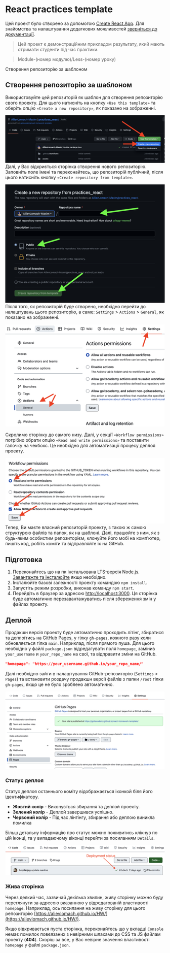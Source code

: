 # React practices template

Цей проект було створено за допомогою
[Create React App](https://github.com/facebook/create-react-app). Для знайомства
та налаштування додаткових можливостей
[зверніться до документації](https://facebook.github.io/create-react-app/docs/getting-started).

> Цей проект є демонстраційним прикладом результату, який мають отримати
> студенти під час практики.

> Module-(номер модулю)/Less-(номер уроку)

<summary>Створення репозиторію за шаблоном</summary>

## Створення репозиторію за шаблоном

Використовуйте цей репозиторій як шаблон для створення репозиторію свого
проекту. Для цього натисніть на кнопку `«Use this template»` та оберіть опцію
`«Create a new repository»`, як показано на зображенні.

![Creating repo from a template step 1](./assets/template-step-1.png) Далі, у
Вас відкриється сторінка створення нового репозиторію. Заповніть поле імені та
переконайтесь, що репозиторій публічний, після цього натисніть кнопку
`«Create repository from template»`.

![Creating repo from a template step 2](./assets/template-step-2.png) Після
того, як репозиторій буде створено, необхідно перейти до налаштувань цього
репозиторію, а саме: `Settings` > `Actions` > `General`, як показано на
зображенні.

![Settings GitHub Actions permissions step 1](./assets/gh-actions-perm-1.png)

Скролимо сторінку до самого низу. Далі, у секції `«Workflow permissions»`
потрібно обрати опцію `«Read and write permissions»` та поставити галочку на
чекбокс. Це необхідно для автоматизації процесу деплоя проекту.

![Settings GitHub Actions permissions step 2](./assets/gh-actions-perm-2.png)
Тепер, Ви маєте власний репозиторій проекту, з такою ж самою структурою файлів
та папок, як на шаблоні. Далі, працюйте з ним, як з будь-яким особистим
репозиторієм, клонуйте його мобі на компʼютер, пишіть код, робіть коміти та
відправляйте їх на GitHub.

## Підготовка

1. Переконайтесь що на пк інстальована LTS-версія Node.js.
   [Завантажте та інсталюйте](https://nodejs.org/en/) якщо необхідно.
2. Інсталюйте базові залежності проекту командою `npm install`.
3. Запустіть режим розробки, виконав команду `npm start`.
4. Перейдіть в браузер за адресою
   [http://localhost:3000](http://localhost:3000). Ця сторінка буде автоматично
   перезавантажуватись після збереження змін у файлах проекту.

## Деплой

Продакшн версія проекту буде автоматично проходить літінг, збиратися та
деплоїтись на GitHub Pages, у гілку `gh-pages`, кожного разу коли обновляється
гілка `main`. Наприклад, після прямого пуша. Для цього необхідно у файлі
`package.json` відредагувати поля `homepage`, замінив `your_username` и
`your_repo_name` на свої, та відправити зміни на GitHub.

```json
"homepage": "https://your_username.github.io/your_repo_name/"
```

Далі необхідно зайти в налаштування GitHub-репозиторію (`Settings` > `Pages`) та
встановити роздачу продакшн версії файлів з папки `/root` гілки `gh-pages`, якщо
це не було зроблено автоматично.

![GitHub Pages settings](./assets/repo-settings.png)

### Статус деплоя

Статус деплоя останнього коміту відображається іконкой біля його ідентифікатору.

-   **Жовтий колір** - Виконується збирання та деплой проекту.
-   **Зелений колір** - Деплой завершився успішно.
-   **Червоний колір** - Під час лінтінгу, збирання або деплою виникла помилка

Більш детальну інформацію про статус можно поживитись клікнув по цій іконці, та
у випадаючому віконці перейти за посиланням `Details`.

![Deployment status](./assets/deploy-status.png)

### Жива сторінка

Через деякий час, зазвичай декілька хвилин, живу сторінку можно буду переглянути
за адресою вказанною у відредагованій властивості `homepage`. Наприклад, ось
посилання на живу сторінку для цього репозиторію
[https://alievlomach.github.io/HW/](https://alievlomach.github.io/HW/).

Якщо відкривається пуста сторінка, переконайтесь що у вкладці `Console` немає
помилок повєязаних з невірними шлахами до CSS та JS файлам проекту (**404**).
Скоріш за все, у Вас невірне значення властивості `homepage` у файлі
`package.json`.
